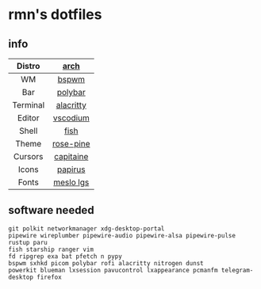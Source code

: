 # rmn's dotfiles

## info

| Distro   | [arch](https://archlinux.org)                                   |
|:--------:|:---------------------------------------------------------------:|
| WM       | [bspwm](https://github.com/baskerville/bspwm)                   |
| Bar      | [polybar](https://github.com/polybar/polybar)                   |
| Terminal | [alacritty](https://github.com/alacritty/alacritty)             |
| Editor   | [vscodium](https://vscodium.com/)                               |
| Shell    | [fish](https://fishshell.com/)                                  |
| Theme    | [rose-pine](https://rosepinetheme.com/)                         |
| Cursors  | [capitaine](https://github.com/keeferrourke/capitaine-cursors)  |
| Icons    | [papirus](https://github.com/keeferrourke/capitaine-cursors)    |
| Fonts    | [meslo lgs](https://github.com/kalaschnik/meslolgs-nf-template) |

## software needed

```shell
git polkit networkmanager xdg-desktop-portal
pipewire wireplumber pipewire-audio pipewire-alsa pipewire-pulse
rustup paru
fish starship ranger vim
fd ripgrep exa bat pfetch n pypy
bspwm sxhkd picom polybar rofi alacritty nitrogen dunst
powerkit blueman lxsession pavucontrol lxappearance pcmanfm telegram-desktop firefox
```
